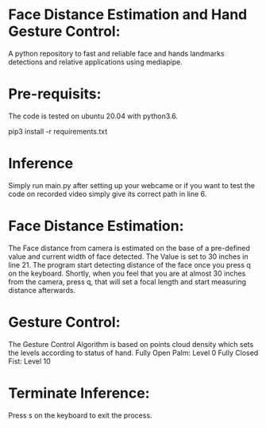 # Face Distance Estimation and Hand Gesture Control:
A python repository to fast and reliable face and hands landmarks detections and relative applications using mediapipe.

# Pre-requisits:
The code is tested on ubuntu 20.04 with python3.6.

pip3 install -r requirements.txt

# Inference
Simply run main.py after setting up your webcame or if you want to test the code on recorded video simply give its correct path in line 6.

# Face Distance Estimation:
The Face distance from camera is estimated on the base of a pre-defined value and current width of face detected.
The Value is set to 30 inches in line 21. The program start detecting distance of the face once you press q on the keyboard.
Shortly, when you feel that you are at almost 30 inches from the camera, press q, that will set a focal length and start measuring distance afterwards.

# Gesture Control:
The Gesture Control Algorithm is based on points cloud density which sets the levels according to status of hand.
Fully Open Palm: Level 0
Fully Closed Fist: Level 10

# Terminate Inference:
Press s on the keyboard to exit the process.
